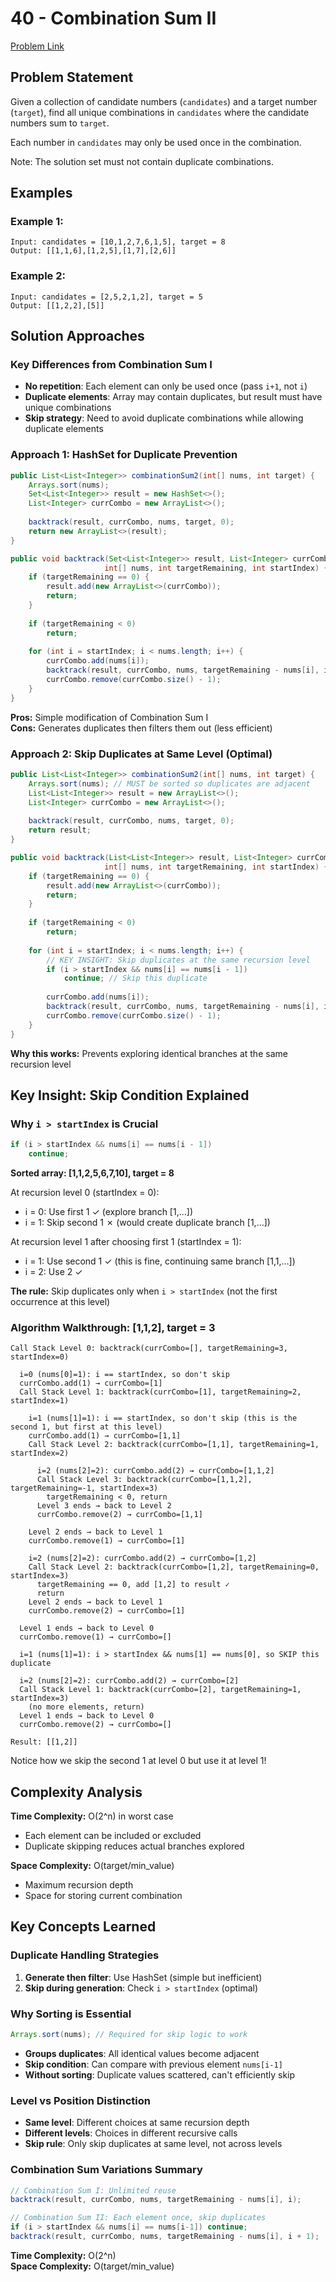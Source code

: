 # 40 - Combination Sum II

[Problem Link](https://leetcode.com/problems/combination-sum-ii/)

## Problem Statement

Given a collection of candidate numbers (`candidates`) and a target number (`target`), find all unique combinations in `candidates` where the candidate numbers sum to `target`.

Each number in `candidates` may only be used once in the combination.

Note: The solution set must not contain duplicate combinations.

## Examples

### Example 1:
```
Input: candidates = [10,1,2,7,6,1,5], target = 8
Output: [[1,1,6],[1,2,5],[1,7],[2,6]]
```

### Example 2:
```
Input: candidates = [2,5,2,1,2], target = 5
Output: [[1,2,2],[5]]
```

## Solution Approaches

### Key Differences from Combination Sum I
- **No repetition**: Each element can only be used once (pass `i+1`, not `i`)
- **Duplicate elements**: Array may contain duplicates, but result must have unique combinations
- **Skip strategy**: Need to avoid duplicate combinations while allowing duplicate elements

### Approach 1: HashSet for Duplicate Prevention
```java
public List<List<Integer>> combinationSum2(int[] nums, int target) {
    Arrays.sort(nums);
    Set<List<Integer>> result = new HashSet<>();
    List<Integer> currCombo = new ArrayList<>();
    
    backtrack(result, currCombo, nums, target, 0);
    return new ArrayList<>(result);
}

public void backtrack(Set<List<Integer>> result, List<Integer> currCombo, 
                     int[] nums, int targetRemaining, int startIndex) {
    if (targetRemaining == 0) {
        result.add(new ArrayList<>(currCombo));
        return;
    }
    
    if (targetRemaining < 0)
        return;
    
    for (int i = startIndex; i < nums.length; i++) {
        currCombo.add(nums[i]);
        backtrack(result, currCombo, nums, targetRemaining - nums[i], i + 1);
        currCombo.remove(currCombo.size() - 1);
    }
}
```

**Pros:** Simple modification of Combination Sum I  
**Cons:** Generates duplicates then filters them out (less efficient)

### Approach 2: Skip Duplicates at Same Level (Optimal)
```java
public List<List<Integer>> combinationSum2(int[] nums, int target) {
    Arrays.sort(nums); // MUST be sorted so duplicates are adjacent
    List<List<Integer>> result = new ArrayList<>();
    List<Integer> currCombo = new ArrayList<>();
    
    backtrack(result, currCombo, nums, target, 0);
    return result;
}

public void backtrack(List<List<Integer>> result, List<Integer> currCombo, 
                     int[] nums, int targetRemaining, int startIndex) {
    if (targetRemaining == 0) {
        result.add(new ArrayList<>(currCombo));
        return;
    }
    
    if (targetRemaining < 0)
        return;
    
    for (int i = startIndex; i < nums.length; i++) {
        // KEY INSIGHT: Skip duplicates at the same recursion level
        if (i > startIndex && nums[i] == nums[i - 1])
            continue; // Skip this duplicate
        
        currCombo.add(nums[i]);
        backtrack(result, currCombo, nums, targetRemaining - nums[i], i + 1);
        currCombo.remove(currCombo.size() - 1);
    }
}
```

**Why this works:** Prevents exploring identical branches at the same recursion level

## Key Insight: Skip Condition Explained

### Why `i > startIndex` is Crucial
```java
if (i > startIndex && nums[i] == nums[i - 1])
    continue;
```

**Sorted array: [1,1,2,5,6,7,10], target = 8**

At recursion level 0 (startIndex = 0):
- i = 0: Use first 1 ✓ (explore branch [1,...])
- i = 1: Skip second 1 ✗ (would create duplicate branch [1,...])

At recursion level 1 after choosing first 1 (startIndex = 1):
- i = 1: Use second 1 ✓ (this is fine, continuing same branch [1,1,...])
- i = 2: Use 2 ✓

**The rule:** Skip duplicates only when `i > startIndex` (not the first occurrence at this level)

### Algorithm Walkthrough: [1,1,2], target = 3
```
Call Stack Level 0: backtrack(currCombo=[], targetRemaining=3, startIndex=0)
  
  i=0 (nums[0]=1): i == startIndex, so don't skip
  currCombo.add(1) → currCombo=[1]
  Call Stack Level 1: backtrack(currCombo=[1], targetRemaining=2, startIndex=1)
    
    i=1 (nums[1]=1): i == startIndex, so don't skip (this is the second 1, but first at this level)
    currCombo.add(1) → currCombo=[1,1]
    Call Stack Level 2: backtrack(currCombo=[1,1], targetRemaining=1, startIndex=2)
      
      i=2 (nums[2]=2): currCombo.add(2) → currCombo=[1,1,2]
      Call Stack Level 3: backtrack(currCombo=[1,1,2], targetRemaining=-1, startIndex=3)
        targetRemaining < 0, return
      Level 3 ends → back to Level 2
      currCombo.remove(2) → currCombo=[1,1]
      
    Level 2 ends → back to Level 1
    currCombo.remove(1) → currCombo=[1]
    
    i=2 (nums[2]=2): currCombo.add(2) → currCombo=[1,2]
    Call Stack Level 2: backtrack(currCombo=[1,2], targetRemaining=0, startIndex=3)
      targetRemaining == 0, add [1,2] to result ✓
      return
    Level 2 ends → back to Level 1
    currCombo.remove(2) → currCombo=[1]
    
  Level 1 ends → back to Level 0
  currCombo.remove(1) → currCombo=[]
  
  i=1 (nums[1]=1): i > startIndex && nums[1] == nums[0], so SKIP this duplicate
  
  i=2 (nums[2]=2): currCombo.add(2) → currCombo=[2]
  Call Stack Level 1: backtrack(currCombo=[2], targetRemaining=1, startIndex=3)
    (no more elements, return)
  Level 1 ends → back to Level 0
  currCombo.remove(2) → currCombo=[]

Result: [[1,2]]
```

Notice how we skip the second 1 at level 0 but use it at level 1!

## Complexity Analysis

**Time Complexity:** O(2^n) in worst case
- Each element can be included or excluded
- Duplicate skipping reduces actual branches explored

**Space Complexity:** O(target/min_value)
- Maximum recursion depth
- Space for storing current combination

## Key Concepts Learned

### Duplicate Handling Strategies
1. **Generate then filter**: Use HashSet (simple but inefficient)
2. **Skip during generation**: Check `i > startIndex` (optimal)

### Why Sorting is Essential
```java
Arrays.sort(nums); // Required for skip logic to work
```
- **Groups duplicates**: All identical values become adjacent
- **Skip condition**: Can compare with previous element `nums[i-1]`
- **Without sorting**: Duplicate values scattered, can't efficiently skip

### Level vs Position Distinction
- **Same level**: Different choices at same recursion depth
- **Different levels**: Choices in different recursive calls
- **Skip rule**: Only skip duplicates at same level, not across levels

### Combination Sum Variations Summary
```java
// Combination Sum I: Unlimited reuse
backtrack(result, currCombo, nums, targetRemaining - nums[i], i);

// Combination Sum II: Each element once, skip duplicates
if (i > startIndex && nums[i] == nums[i-1]) continue;
backtrack(result, currCombo, nums, targetRemaining - nums[i], i + 1);
```


**Time Complexity:** O(2^n)  
**Space Complexity:** O(target/min_value)